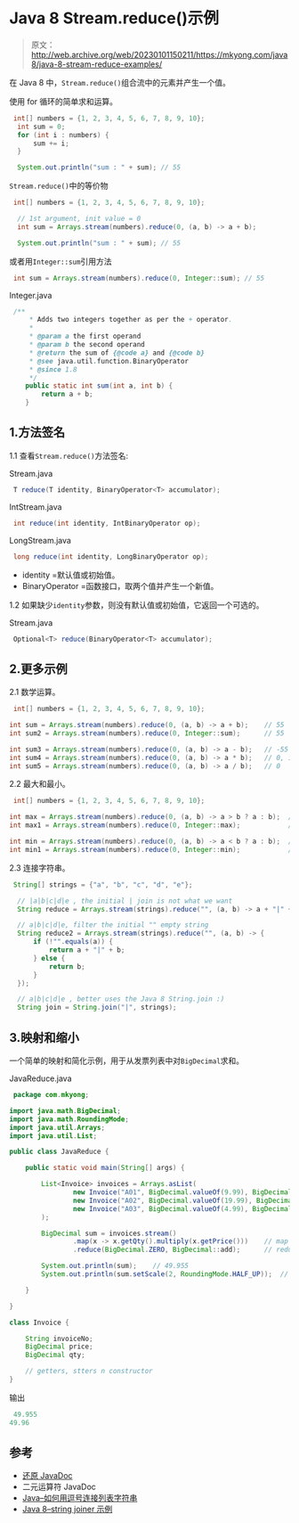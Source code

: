 # Java 8 Stream.reduce()示例

> 原文：<http://web.archive.org/web/20230101150211/https://mkyong.com/java8/java-8-stream-reduce-examples/>

在 Java 8 中，`Stream.reduce()`组合流中的元素并产生一个值。

使用 for 循环的简单求和运算。

```java
 int[] numbers = {1, 2, 3, 4, 5, 6, 7, 8, 9, 10};
  int sum = 0;
  for (int i : numbers) {
      sum += i;
  }

  System.out.println("sum : " + sum); // 55 
```

`Stream.reduce()`中的等价物

```java
 int[] numbers = {1, 2, 3, 4, 5, 6, 7, 8, 9, 10};

  // 1st argument, init value = 0
  int sum = Arrays.stream(numbers).reduce(0, (a, b) -> a + b);

  System.out.println("sum : " + sum); // 55 
```

或者用`Integer::sum`引用方法

```java
 int sum = Arrays.stream(numbers).reduce(0, Integer::sum); // 55 
```

Integer.java

```java
 /**
     * Adds two integers together as per the + operator.
     *
     * @param a the first operand
     * @param b the second operand
     * @return the sum of {@code a} and {@code b}
     * @see java.util.function.BinaryOperator
     * @since 1.8
     */
    public static int sum(int a, int b) {
        return a + b;
    } 
```

## 1.方法签名

1.1 查看`Stream.reduce()`方法签名:

Stream.java

```java
 T reduce(T identity, BinaryOperator<T> accumulator); 
```

IntStream.java

```java
 int reduce(int identity, IntBinaryOperator op); 
```

LongStream.java

```java
 long reduce(int identity, LongBinaryOperator op); 
```

*   identity =默认值或初始值。
*   BinaryOperator =函数接口，取两个值并产生一个新值。

1.2 如果缺少`identity`参数，则没有默认值或初始值，它返回一个可选的。

Stream.java

```java
 Optional<T> reduce(BinaryOperator<T> accumulator); 
```

## 2.更多示例

2.1 数学运算。

```java
 int[] numbers = {1, 2, 3, 4, 5, 6, 7, 8, 9, 10};

int sum = Arrays.stream(numbers).reduce(0, (a, b) -> a + b);    // 55
int sum2 = Arrays.stream(numbers).reduce(0, Integer::sum);      // 55

int sum3 = Arrays.stream(numbers).reduce(0, (a, b) -> a - b);   // -55
int sum4 = Arrays.stream(numbers).reduce(0, (a, b) -> a * b);   // 0, initial is 0, 0 * whatever = 0
int sum5 = Arrays.stream(numbers).reduce(0, (a, b) -> a / b);   // 0 
```

2.2 最大和最小。

```java
 int[] numbers = {1, 2, 3, 4, 5, 6, 7, 8, 9, 10};

int max = Arrays.stream(numbers).reduce(0, (a, b) -> a > b ? a : b);  // 10
int max1 = Arrays.stream(numbers).reduce(0, Integer::max);            // 10

int min = Arrays.stream(numbers).reduce(0, (a, b) -> a < b ? a : b);  // 0
int min1 = Arrays.stream(numbers).reduce(0, Integer::min);            // 0 
```

2.3 连接字符串。

```java
 String[] strings = {"a", "b", "c", "d", "e"};

  // |a|b|c|d|e , the initial | join is not what we want
  String reduce = Arrays.stream(strings).reduce("", (a, b) -> a + "|" + b);

  // a|b|c|d|e, filter the initial "" empty string
  String reduce2 = Arrays.stream(strings).reduce("", (a, b) -> {
      if (!"".equals(a)) {
          return a + "|" + b;
      } else {
          return b;
      }
  });

  // a|b|c|d|e , better uses the Java 8 String.join :)
  String join = String.join("|", strings); 
```

## 3.映射和缩小

一个简单的映射和简化示例，用于从发票列表中对`BigDecimal`求和。

JavaReduce.java

```java
 package com.mkyong;

import java.math.BigDecimal;
import java.math.RoundingMode;
import java.util.Arrays;
import java.util.List;

public class JavaReduce {

    public static void main(String[] args) {

        List<Invoice> invoices = Arrays.asList(
                new Invoice("A01", BigDecimal.valueOf(9.99), BigDecimal.valueOf(1)),
                new Invoice("A02", BigDecimal.valueOf(19.99), BigDecimal.valueOf(1.5)),
                new Invoice("A03", BigDecimal.valueOf(4.99), BigDecimal.valueOf(2))
        );

        BigDecimal sum = invoices.stream()
                .map(x -> x.getQty().multiply(x.getPrice()))    // map
                .reduce(BigDecimal.ZERO, BigDecimal::add);      // reduce

        System.out.println(sum);    // 49.955
        System.out.println(sum.setScale(2, RoundingMode.HALF_UP));  // 49.96

    }

}

class Invoice {

    String invoiceNo;
    BigDecimal price;
    BigDecimal qty;

    // getters, stters n constructor
} 
```

输出

```java
 49.955
49.96 
```

## 参考

*   [还原 JavaDoc](http://web.archive.org/web/20221205173700/https://docs.oracle.com/javase/tutorial/collections/streams/reduction.html)
*   二元运算符 JavaDoc
*   [Java–如何用逗号连接列表字符串](/web/20221205173700/https://mkyong.com/java/java-how-to-join-list-string-with-commas/)
*   [Java 8–string joiner 示例](/web/20221205173700/https://mkyong.com/java8/java-8-stringjoiner-example/)

<input type="hidden" id="mkyong-current-postId" value="15476">